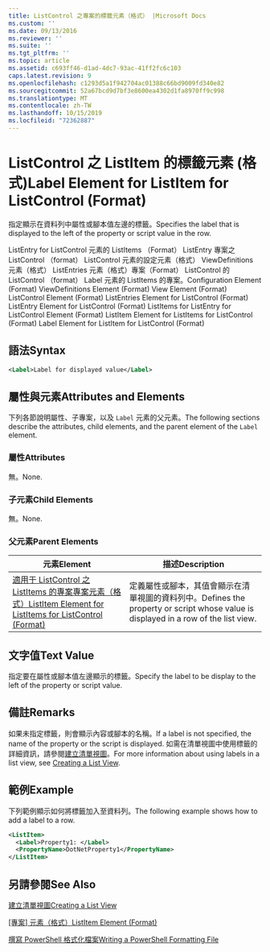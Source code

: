 ```yaml
---
title: ListControl 之專案的標籤元素（格式） |Microsoft Docs
ms.custom: ''
ms.date: 09/13/2016
ms.reviewer: ''
ms.suite: ''
ms.tgt_pltfrm: ''
ms.topic: article
ms.assetid: c693ff46-d1ad-4dc7-93ac-41ff2fc6c103
caps.latest.revision: 9
ms.openlocfilehash: c1293d5a1f942704ac01388c66bd9009fd340e82
ms.sourcegitcommit: 52a67bcd9d7bf3e8600ea4302d1fa8970ff9c998
ms.translationtype: MT
ms.contentlocale: zh-TW
ms.lasthandoff: 10/15/2019
ms.locfileid: "72362887"
---
```

# <a name="label-element-for-listitem-for-listcontrol-format"></a><span data-ttu-id="49ef1-102">ListControl 之 ListItem 的標籤元素 (格式)</span><span class="sxs-lookup"><span data-stu-id="49ef1-102">Label Element for ListItem for ListControl (Format)</span></span>

<span data-ttu-id="49ef1-103">指定顯示在資料列中屬性或腳本值左邊的標籤。</span><span class="sxs-lookup"><span data-stu-id="49ef1-103">Specifies the label that is displayed to the left of the property or script value in the row.</span></span>

<span data-ttu-id="49ef1-104">ListEntry for ListControl 元素的 ListItems （Format） ListEntry 專案之 ListControl （format） ListControl 元素的設定元素（格式） ViewDefinitions 元素（格式） ListEntries 元素（格式）專案（Format） ListControl 的 ListControl （format） Label 元素的 ListItems 的專案。</span><span class="sxs-lookup"><span data-stu-id="49ef1-104">Configuration Element (Format) ViewDefinitions Element (Format) View Element (Format) ListControl Element (Format) ListEntries Element for ListControl (Format) ListEntry Element for ListControl (Format) ListItems for ListEntry for ListControl Element (Format) ListItem Element for ListItems for ListControl (Format) Label Element for ListItem for ListControl (Format)</span></span>

## <a name="syntax"></a><span data-ttu-id="49ef1-105">語法</span><span class="sxs-lookup"><span data-stu-id="49ef1-105">Syntax</span></span>

```xml
<Label>Label for displayed value</Label>
```

## <a name="attributes-and-elements"></a><span data-ttu-id="49ef1-106">屬性與元素</span><span class="sxs-lookup"><span data-stu-id="49ef1-106">Attributes and Elements</span></span>

<span data-ttu-id="49ef1-107">下列各節說明屬性、子專案，以及 `Label` 元素的父元素。</span><span class="sxs-lookup"><span data-stu-id="49ef1-107">The following sections describe the attributes, child elements, and the parent element of the `Label` element.</span></span>

### <a name="attributes"></a><span data-ttu-id="49ef1-108">屬性</span><span class="sxs-lookup"><span data-stu-id="49ef1-108">Attributes</span></span>

<span data-ttu-id="49ef1-109">無。</span><span class="sxs-lookup"><span data-stu-id="49ef1-109">None.</span></span>

### <a name="child-elements"></a><span data-ttu-id="49ef1-110">子元素</span><span class="sxs-lookup"><span data-stu-id="49ef1-110">Child Elements</span></span>

<span data-ttu-id="49ef1-111">無。</span><span class="sxs-lookup"><span data-stu-id="49ef1-111">None.</span></span>

### <a name="parent-elements"></a><span data-ttu-id="49ef1-112">父元素</span><span class="sxs-lookup"><span data-stu-id="49ef1-112">Parent Elements</span></span>

|<span data-ttu-id="49ef1-113">元素</span><span class="sxs-lookup"><span data-stu-id="49ef1-113">Element</span></span>|<span data-ttu-id="49ef1-114">描述</span><span class="sxs-lookup"><span data-stu-id="49ef1-114">Description</span></span>|
|-------------|-----------------|
|[<span data-ttu-id="49ef1-115">適用于 ListControl 之 ListItems 的專案專案元素（格式）</span><span class="sxs-lookup"><span data-stu-id="49ef1-115">ListItem Element for ListItems for ListControl (Format)</span></span>](./listitem-element-for-listitems-for-listcontrol-format.md)|<span data-ttu-id="49ef1-116">定義屬性或腳本，其值會顯示在清單視圖的資料列中。</span><span class="sxs-lookup"><span data-stu-id="49ef1-116">Defines the property or script whose value is displayed in a row of the list view.</span></span>|

## <a name="text-value"></a><span data-ttu-id="49ef1-117">文字值</span><span class="sxs-lookup"><span data-stu-id="49ef1-117">Text Value</span></span>

<span data-ttu-id="49ef1-118">指定要在屬性或腳本值左邊顯示的標籤。</span><span class="sxs-lookup"><span data-stu-id="49ef1-118">Specify the label to be display to the left of the property or script value.</span></span>

## <a name="remarks"></a><span data-ttu-id="49ef1-119">備註</span><span class="sxs-lookup"><span data-stu-id="49ef1-119">Remarks</span></span>

<span data-ttu-id="49ef1-120">如果未指定標籤，則會顯示內容或腳本的名稱。</span><span class="sxs-lookup"><span data-stu-id="49ef1-120">If a label is not specified, the name of the property or the script is displayed.</span></span> <span data-ttu-id="49ef1-121">如需在清單視圖中使用標籤的詳細資訊，請參閱[建立清單視圖](./creating-a-list-view.md)。</span><span class="sxs-lookup"><span data-stu-id="49ef1-121">For more information about using labels in a list view, see [Creating a List View](./creating-a-list-view.md).</span></span>

## <a name="example"></a><span data-ttu-id="49ef1-122">範例</span><span class="sxs-lookup"><span data-stu-id="49ef1-122">Example</span></span>

<span data-ttu-id="49ef1-123">下列範例顯示如何將標籤加入至資料列。</span><span class="sxs-lookup"><span data-stu-id="49ef1-123">The following example shows how to add a label to a row.</span></span>

```xml
<ListItem>
  <Label>Property1: </Label>
  <PropertyName>DotNetProperty1</PropertyName>
</ListItem>

```

## <a name="see-also"></a><span data-ttu-id="49ef1-124">另請參閱</span><span class="sxs-lookup"><span data-stu-id="49ef1-124">See Also</span></span>

[<span data-ttu-id="49ef1-125">建立清單視圖</span><span class="sxs-lookup"><span data-stu-id="49ef1-125">Creating a List View</span></span>](./creating-a-list-view.md)

<span data-ttu-id="49ef1-126">[[專案] 元素（格式）](./listitem-element-for-listitems-for-listcontrol-format.md)</span><span class="sxs-lookup"><span data-stu-id="49ef1-126">[ListItem Element (Format)](./listitem-element-for-listitems-for-listcontrol-format.md)</span></span>

[<span data-ttu-id="49ef1-127">撰寫 PowerShell 格式化檔案</span><span class="sxs-lookup"><span data-stu-id="49ef1-127">Writing a PowerShell Formatting File</span></span>](./writing-a-powershell-formatting-file.md)
